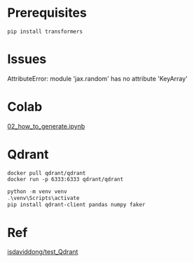 # Prerequisites
`pip install transformers`

# Issues
AttributeError: module 'jax.random' has no attribute 'KeyArray'

# Colab
[02_how_to_generate.ipynb](https://colab.research.google.com/github/huggingface/blog/blob/main/notebooks/02_how_to_generate.ipynb#scrollTo=XbzZ_IVTtoQe)

# Qdrant
```docker
docker pull qdrant/qdrant
docker run -p 6333:6333 qdrant/qdrant
```
```powershell
python -m venv venv
.\venv\Scripts\activate
pip install qdrant-client pandas numpy faker
```

# Ref
[isdaviddong/test_Qdrant](https://github.com/isdaviddong/test_Qdrant)